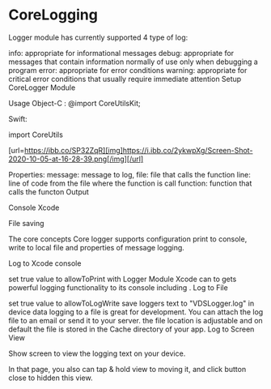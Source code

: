 # CoreLogging

Logger module has currently supported 4 type of log:

info: appropriate for informational messages
debug: appropriate for messages that contain information normally of use only when debugging a program
error: appropriate for error conditions
warning: appropriate for critical error conditions that usually require immediate attention
Setup CoreLogger Module

Usage
Object-C : 
@import CoreUtilsKit;



Swift:

import CoreUtils

[url=https://ibb.co/SP32ZqR][img]https://i.ibb.co/2ykwpXg/Screen-Shot-2020-10-05-at-16-28-39.png[/img][/url]

Properties:
message: message to log,
file: file that calls the function
line: line of code from the file where the function is call
function: function that calls the functon
Output

Console Xcode

File saving

The core concepts
Core logger supports configuration print to console, write to local file and properties of message logging.

Log to Xcode console 

set true value to allowToPrint
with Logger Module Xcode can to gets powerful logging functionality to its console including .
Log to File

set true value to allowToLogWrite
save loggers text to "VDSLogger.log" in device data
logging to a file is great for development. You can attach the log file to an email or send it to your server. 
the file location is adjustable and on default the file is stored in the Cache directory of your app.
Log to Screen View

Show screen to view the logging text on your device.

In that page, you also can tap & hold view to moving it, and click button close to hidden this view.

